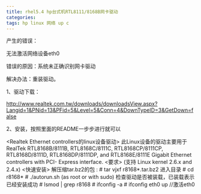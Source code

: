 ```yaml
---
title: rhel5.4 hp台式机RTL8111/8168B网卡驱动
categories: 
tags: hp linux 网络 up c
---
```

产生的错误：

无法激活网络设备eth0

错误的原因：系统未正确识别网卡驱动

解决办法：重装驱动。

1、驱动下载：

http://www.realtek.com.tw/downloads/downloadsView.aspx?Langid=1&PNid=13&PFid=5&Level=5&Conn=4&DownTypeID=3&GetDown=false

2、安装，按照里面的README一步步进行就可以

<Realtek Ethernet controllers的linux设备驱动> 此Linux设备的驱动主要用于 RealTek
RTL8168B/8111B, RTL8168C/8111C, RTL8168CP/8111CP, RTL8168D/8111D,
RTL8168DP/8111DP, and RTL8168E/8111E Gigabit Ethernet controllers with PCI-
Express interface. <要求> (支持 Linux kernel 2.6.x and 2.4.x) <快速安装> 解压缩tar.bz2的包
: # tar vjxf r8168*.tar.bz2 进入目录 # cd r8168* # ./autorun.sh (as root or with
sudo) 检查驱动是否被装载，已装载表示已经安装成功 # lsmod | grep r8168 # ifconfig -a # ifconfig eth0
up //激活eth0

  

